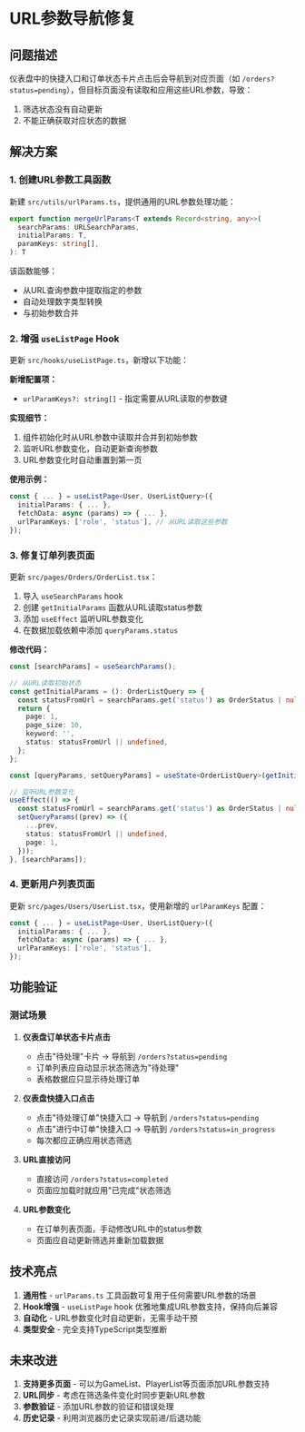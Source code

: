 # URL参数导航修复

## 问题描述

仪表盘中的快捷入口和订单状态卡片点击后会导航到对应页面（如 `/orders?status=pending`），但目标页面没有读取和应用这些URL参数，导致：
1. 筛选状态没有自动更新
2. 不能正确获取对应状态的数据

## 解决方案

### 1. 创建URL参数工具函数

新建 `src/utils/urlParams.ts`，提供通用的URL参数处理功能：

```typescript
export function mergeUrlParams<T extends Record<string, any>>(
  searchParams: URLSearchParams,
  initialParams: T,
  paramKeys: string[],
): T
```

该函数能够：
- 从URL查询参数中提取指定的参数
- 自动处理数字类型转换
- 与初始参数合并

### 2. 增强 `useListPage` Hook

更新 `src/hooks/useListPage.ts`，新增以下功能：

**新增配置项：**
- `urlParamKeys?: string[]` - 指定需要从URL读取的参数键

**实现细节：**
1. 组件初始化时从URL参数中读取并合并到初始参数
2. 监听URL参数变化，自动更新查询参数
3. URL参数变化时自动重置到第一页

**使用示例：**

```typescript
const { ... } = useListPage<User, UserListQuery>({
  initialParams: { ... },
  fetchData: async (params) => { ... },
  urlParamKeys: ['role', 'status'], // 从URL读取这些参数
});
```

### 3. 修复订单列表页面

更新 `src/pages/Orders/OrderList.tsx`：

1. 导入 `useSearchParams` hook
2. 创建 `getInitialParams` 函数从URL读取status参数
3. 添加 `useEffect` 监听URL参数变化
4. 在数据加载依赖中添加 `queryParams.status`

**修改代码：**

```typescript
const [searchParams] = useSearchParams();

// 从URL读取初始状态
const getInitialParams = (): OrderListQuery => {
  const statusFromUrl = searchParams.get('status') as OrderStatus | null;
  return {
    page: 1,
    page_size: 10,
    keyword: '',
    status: statusFromUrl || undefined,
  };
};

const [queryParams, setQueryParams] = useState<OrderListQuery>(getInitialParams());

// 监听URL参数变化
useEffect(() => {
  const statusFromUrl = searchParams.get('status') as OrderStatus | null;
  setQueryParams((prev) => ({
    ...prev,
    status: statusFromUrl || undefined,
    page: 1,
  }));
}, [searchParams]);
```

### 4. 更新用户列表页面

更新 `src/pages/Users/UserList.tsx`，使用新增的 `urlParamKeys` 配置：

```typescript
const { ... } = useListPage<User, UserListQuery>({
  initialParams: { ... },
  fetchData: async (params) => { ... },
  urlParamKeys: ['role', 'status'],
});
```

## 功能验证

### 测试场景

1. **仪表盘订单状态卡片点击**
   - 点击"待处理"卡片 → 导航到 `/orders?status=pending`
   - 订单列表应自动显示状态筛选为"待处理"
   - 表格数据应只显示待处理订单

2. **仪表盘快捷入口点击**
   - 点击"待处理订单"快捷入口 → 导航到 `/orders?status=pending`
   - 点击"进行中订单"快捷入口 → 导航到 `/orders?status=in_progress`
   - 每次都应正确应用状态筛选

3. **URL直接访问**
   - 直接访问 `/orders?status=completed`
   - 页面应加载时就应用"已完成"状态筛选

4. **URL参数变化**
   - 在订单列表页面，手动修改URL中的status参数
   - 页面应自动更新筛选并重新加载数据

## 技术亮点

1. **通用性** - `urlParams.ts` 工具函数可复用于任何需要URL参数的场景
2. **Hook增强** - `useListPage` hook 优雅地集成URL参数支持，保持向后兼容
3. **自动化** - URL参数变化时自动更新，无需手动干预
4. **类型安全** - 完全支持TypeScript类型推断

## 未来改进

1. **支持更多页面** - 可以为GameList、PlayerList等页面添加URL参数支持
2. **URL同步** - 考虑在筛选条件变化时同步更新URL参数
3. **参数验证** - 添加URL参数的验证和错误处理
4. **历史记录** - 利用浏览器历史记录实现前进/后退功能

